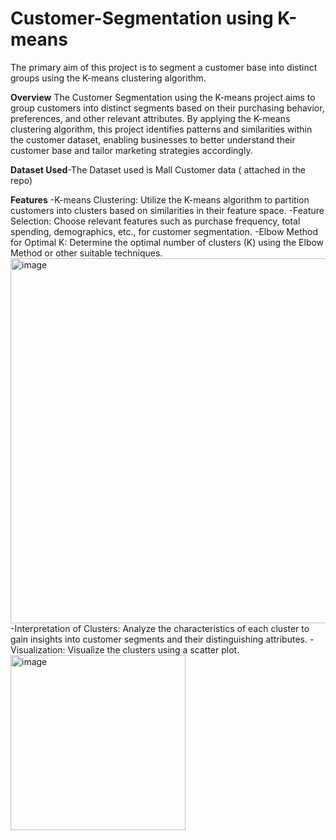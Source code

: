 # Customer-Segmentation using K-means 
The primary aim of this project is to segment a customer base into distinct groups using the K-means clustering algorithm.

**Overview**
The Customer Segmentation using the K-means project aims to group customers into distinct segments based on their purchasing behavior, preferences, and other relevant attributes. By applying the K-means clustering algorithm, this project identifies patterns and similarities within the customer dataset, enabling businesses to better understand their customer base and tailor marketing strategies accordingly.

**Dataset Used**-The Dataset used is Mall Customer data ( attached in the repo)

**Features**
-K-means Clustering: Utilize the K-means algorithm to partition customers into clusters based on similarities in their feature space.
-Feature Selection: Choose relevant features such as purchase frequency, total spending, demographics, etc., for customer segmentation.
-Elbow Method for Optimal K: Determine the optimal number of clusters (K) using the Elbow Method or other suitable techniques.
<img width="584" alt="image" src="https://github.com/jadhavvaish/Customer-Segmentation/assets/81427041/e75f3828-0cf2-49a4-87fe-9503e247d166">
-Interpretation of Clusters: Analyze the characteristics of each cluster to gain insights into customer segments and their distinguishing attributes.
-Visualization: Visualize the clusters using a scatter plot.
<img width="280" alt="image" src="https://github.com/jadhavvaish/Customer-Segmentation/assets/81427041/fa424eec-8d9e-4c37-b26e-9ad2bb12947e">




